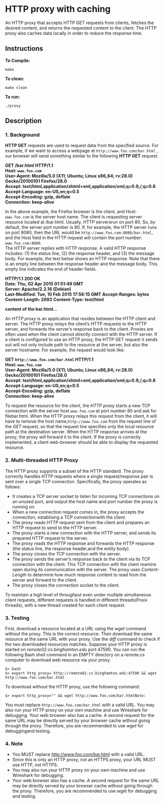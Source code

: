 # HTTP proxy with caching

An HTTP proxy that accepts HTTP GET requests from clients, fetches the desired content, and returns the requested content to the client. The HTTP proxy also caches data locally in order to reduce the response time.

## Instructions

**To Compile:**

```console
make
```

**To clean:**

```console
make clean
```

**To run:**

```console
./proxy
```

## Description

### 1. Background

__HTTP GET__  requests  are  used  to  request  data  from  the  specified  source.  For  example,  if  we  want  to  access  a webpage at `http://www.foo.com/bar.html` , our browser will send something similar to the following __HTTP GET__ request.

**GET /bar.html HTTP/1.1**  
**Host: `www.foo.com`**  
**User-Agent: Mozilla/5.0 (X11; Ubuntu; Linux x86_64; rv:28.0) Gecko/20100101 Firefox/28.0**  
**Accept: text/html,application/xhtml+xml,application/xml;q=0.9,*/*;q=0.8**  
**Accept-Language: en-US,en;q=0.5**  
**Accept-Encoding: gzip, deflate**  
**Connection: keep-alive**  

In  the  above  example,  the  Firefox  browser  is  the  client,  and Host: `www.foo.com` is  the  server  host  name.  The client is requesting server resource located at /bar.html. Usually, HTTP serversrun on port 80. So, by default, the server  port  number  is  80.  If,  for  example,  the  HTTP  server  runs  on  port  8080,  then  the  URL  would  be `http://www.foo.com:8080/bar.html`, and the Host field in the HTTP request will contain the port number: `www.foo.com:8080`.  
The HTTP server replies with HTTP response. A valid HTTP response includes: (1) the status line, (2) the response header, and (3) the message body. For example, the text below shows an HTTP response. Note that there is an empty line between the response header and the message body. This empty line indicates the end of header fields.  

**HTTP/1.1 200 OK**  
**Date: Thu, 02 Apr 2015 01:51:49 GMT**  
**Server: Apache/2.2.16 (Debian)**  
**Last-Modified: Tue, 10 Feb 2015 17:56:15 GMT**
**Accept-Ranges: bytes**  
**Content-Length: 2693**
**Content-Type: text/html**  

**content of the bar.html...**  

An _HTTP proxy_ is an application that resides between the HTTP client and server.  The HTTP proxy relays the client’s HTTP requests to the HTTP server, and forwards the server’s response back to the client. Proxies are often used when the client cannot directly connect with the HTTP server. If a client is configured to use an HTTP proxy, the HTTP GET request it sends out will not only include path to the resource at the server, but also the server hostname. For example, the request would look like:

**GET `http://www.foo.com/bar.html` HTTP/1.1**  
**Host: `www.foo.com`**  
**User-Agent: Mozilla/5.0 (X11; Ubuntu; Linux x86_64; rv:28.0) Gecko/20100101 Firefox/28.0**  
**Accept: text/html,application/xhtml+xml,application/xml;q=0.9,*/*;q=0.8**  
**Accept-Language: en-US,en;q=0.5**  
**Accept-Encoding: gzip, deflate**  
**Connection: keep-alive**  

To request the resource for the client, the _HTTP proxy_ starts a new TCP connection with the server host `www.foo.com` at port number 80 and ask for filebar.html. When the HTTP proxy relays this request from the client, it will have to remove the host name,`http://www.foo.com` from the request line of the _GET_ request, so that the request line specifies only the local resource path at the destination server. When the HTTP response arrives at the proxy, the proxy will forward it to the client.  If the proxy is correctly implemented, a client web-browser should be able to display the requested resource.  

### 2. Multi-threaded HTTP Proxy

The HTTP proxy supports a subset of the HTTP standard. The proxy correctly handles HTTP requests where a single request/response pair is sent over a single TCP connection. Specifically, the proxy operates as follows:

- It creates a TCP server socket to listen for incoming TCP connections on an unused port, and output the host name and port number the proxy is running on.
- When a new connection request comes in, the proxy accepts the connection, establising a TCP connectionwith the client.
- The proxy reads HTTP request sent from the client and prepares an HTTP request to send to the HTTP server.
- The proxy starts a new connection with the HTTP server, and sends its prepared HTTP request to the server.
- The proxy reads the HTTP response and forwards the HTTP response (the status line, the response header,and the entity body).
- The proxy closes the TCP connection with the server.
- The proxy sends the server’s response back to the client via its TCP connection with the client.  This TCP connection with the client reamins open during its communication with the server. The proxy uses _Content-Length_ to determine how much response content to read from the server and forward to the client.
- The proxy closes the connection socket to the client. 

To maintain a high level of throughput even under multiple simultaneous client requests, different requests is handled in different threads(Posix threads), with a new thread created for each client request.

### 3. Testing

First, download a resource located at a URL using the _wget_ command without the proxy. This is the correct resource. Then download the same resource at the same URL with your proxy. Use the _diff_ command to check if the two downloaded resources matches. Suppose your HTTP proxy is started on _remote02.cs.binghamton.edu_ port 47590.  You can run the following Bash shell command in an EMPTY directory on a remote.cs computer to download web resource via your proxy.

```console
$> bash
$> export http_proxy= http://remote02.cs.binghamton.edu:47590 && wget http://www.foo.com/bar.html
```

To download without the HTTP proxy, use the following command:

```console
$> export http_proxy="" && wget http://www.foo.com/bar.htmlNote:
```

You must replace `http://www.foo.com/bar.html` with a valid URL. You may also run your HTTP proxy on your own machine and use Wireshark for debugging. Your web browser also has a cache. A second request for the same URL may be directly served by your browser cache without going through the proxy. Therefore, you are recommended to use _wget_ for debuggingand testing.

### 4. Note

- You MUST replace http://www.foo.com/bar.html with a valid URL.
- Since this is only an HTTP proxy, not an HTTPS proxy, your URL MUST
use HTTP, not HTTPS.
- You may also run your HTTP proxy on your own machine and use
Wireshark for debugging.
- Your web browser also has a cache. A second request for the same URL
may be directly served by your browser cache without going through the
proxy. Therefore, you are recommended to use wget for debugging and
testing.
